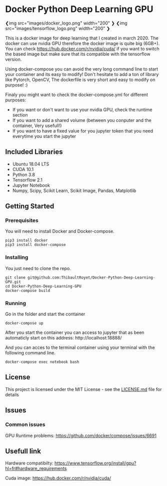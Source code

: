 # Docker Python Deep Learning GPU

❮img src="images/docker_logo.png" width="200" ❯
❮img src="images/tensorflow_logo.png" width="200" ❯

This is a docker image for deep learning that I created in march 2020.
The docker can use nvidia GPU therefore the docker image is quite big (6GB+).
You can check https://hub.docker.com/r/nvidia/cuda/ if you want to switch the based image but make sure that its compatible with the tensorflow version.

Using docker-compose you can avoid the very long command line to start your container and its easy to modify!
Don't hesitate to add a ton of library like Pytorch, OpenCV, The dockerfile is very short and easy to modify on purpose! :)

Finaly you might want to check the docker-compose.yml for different purposes:
- If you want or don't want to use your nvidia GPU, check the runtime section
- If you want to add a shared volume (between you conputer and the container, Very usefull!)
- If you want to have a fixed value for you jupyter token that you need everytime you start the jupyter

## Included Libraries
* Ubuntu 18.04 LTS
* CUDA 10.1
* Python 3.8
* Tensorflow 2.1
* Jupyter Notebook
* Numpy, Scipy, Scikit Learn, Scikit Image, Pandas, Matplotlib


## Getting Started

### Prerequisites

You will need to install Docker and Docker-compose.
```
pip3 install docker
pip3 install docker-compose
```

### Installing

You just need to clone the repo.

```
git clone git@github.com:ThibaultRoyet/Docker-Python-Deep-Learning-GPU.git
cd Docker-Python-Deep-Learning-GPU
docker-compose build
```

### Running

Go in the folder and start the container
```
docker-compose up
```

After you start the container you can access to jupyter that as been automaticly start on this address:
http://localhost:18888/

And you can acces to the terminal container using your terminal with the following command line.
```
docker-compose exec notebook bash
```


## License

This project is licensed under the MIT License - see the [LICENSE.md](LICENSE.md) file for details


## Issues

### Common issues 

GPU Runtime problems:
https://github.com/docker/compose/issues/6691


## Usefull link

Hardware compatibilty: https://www.tensorflow.org/install/gpu?hl=fr#hardware_requirements

Cuda image: https://hub.docker.com/r/nvidia/cuda/

